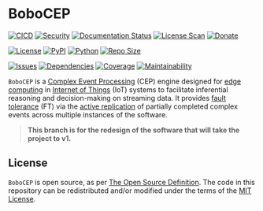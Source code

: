 # BoboCEP

[![CICD](https://github.com/r3w0p/bobocep/actions/workflows/cicd.yml/badge.svg)](
https://github.com/r3w0p/bobocep/actions/workflows/cicd.yml)
[![Security](https://github.com/r3w0p/bobocep/actions/workflows/security.yml/badge.svg)](
https://github.com/r3w0p/bobocep/actions/workflows/security.yml)
[![Documentation Status](https://readthedocs.org/projects/bobocep/badge/?version=latest)](
https://bobocep.readthedocs.io/)
[![License Scan](https://app.fossa.com/api/projects/git%2Bgithub.com%2Fr3w0p%2Fbobocep.svg?type=shield)](
https://app.fossa.com/projects/git%2Bgithub.com%2Fr3w0p%2Fbobocep?ref=badge_shield)
[![Donate](https://img.shields.io/badge/donate-ko--fi-red?label=donate)](
https://ko-fi.com/r3w0p)
<br/>

[![License](https://img.shields.io/github/license/r3w0p/bobocep?color=blue&label=license)](
https://github.com/r3w0p/bobocep/blob/main/LICENSE/)
[![PyPI](https://img.shields.io/pypi/v/bobocep?color=blue&label=pypi)](
https://pypi.org/project/bobocep/)
[![Python](https://img.shields.io/pypi/pyversions/bobocep?color=blue&label=python)](
https://pypi.org/project/bobocep/)
[![Repo Size](https://img.shields.io/github/repo-size/r3w0p/bobocep?label=repo%20size)](
https://github.com/r3w0p/bobocep/pulse/)
<br/>

[![Issues](https://img.shields.io/github/issues/r3w0p/bobocep?label=issues)](
https://github.com/r3w0p/bobocep/issues/)
[![Dependencies](https://img.shields.io/librariesio/github/r3w0p/bobocep?label=dependencies)](
https://libraries.io/pypi/bobocep/)
[![Coverage](https://img.shields.io/codeclimate/coverage/r3w0p/bobocep?label=coverage)](
https://codeclimate.com/github/r3w0p/bobocep/)
[![Maintainability](https://img.shields.io/codeclimate/maintainability/r3w0p/bobocep?label=maintainability)](
https://codeclimate.com/github/r3w0p/bobocep/)


`BoboCEP` is a [Complex Event Processing](https://en.wikipedia.org/wiki/Complex_event_processing) (CEP) engine
designed for [edge computing](https://en.wikipedia.org/wiki/Edge_computing) in
[Internet of Things](https://en.wikipedia.org/wiki/Internet_of_things) (IoT) systems
to facilitate inferential reasoning and decision-making on streaming data.
It provides [fault tolerance](https://en.wikipedia.org/wiki/Fault_tolerance) (FT) via the
[active replication](https://en.wikipedia.org/wiki/Replication_(computing)) of
partially completed complex events across multiple instances of the software.

> **This branch is for the redesign of the software that will take the project to v1.**


## License

`BoboCEP` is open source, as per
[The Open Source Definition](https://opensource.org/osd).
The code in this repository can be redistributed and/or modified under the terms of the 
[MIT License](https://github.com/r3w0p/bobocep/blob/main/LICENSE).

